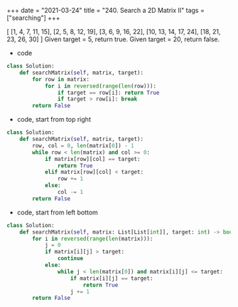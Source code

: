 
+++
date = "2021-03-24"
title = "240. Search a 2D Matrix II"
tags = ["searching"]
+++


[
  [1,   4,  7, 11, 15],
  [2,   5,  8, 12, 19],
  [3,   6,  9, 16, 22],
  [10, 13, 14, 17, 24],
  [18, 21, 23, 26, 30]
]
Given target = 5, return true.
Given target = 20, return false.

- code
```py
class Solution:
    def searchMatrix(self, matrix, target):
        for row in matrix:
            for i in reversed(range(len(row))):
                if target == row[i]: return True
                if target > row[i]: break
        return False
```
- code, start from top right 
```py
class Solution:
    def searchMatrix(self, matrix, target):
        row, col = 0, len(matrix[0]) - 1 
        while row < len(matrix) and col >= 0:
            if matrix[row][col] == target:
                return True
            elif matrix[row][col] < target:
                row += 1
            else:
                col -= 1
        return False

```
- code, start from left bottom
```py
class Solution:
    def searchMatrix(self, matrix: List[List[int]], target: int) -> bool:
        for i in reversed(range(len(matrix))):
            j = 0
            if matrix[i][j] > target:
                continue
            else:
                while j < len(matrix[0]) and matrix[i][j] <= target:
                    if matrix[i][j] == target:
                        return True
                    j += 1
        return False
                    

```
